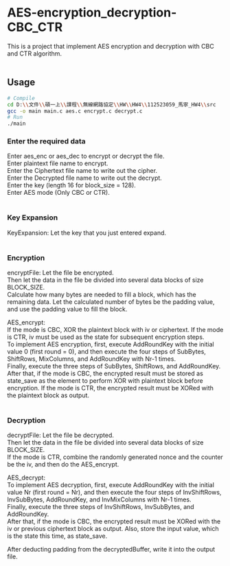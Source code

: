 # AES-encryption_decryption-CBC_CTR
This is a project that implement AES encryption and decryption with CBC and CTR algorithm. <br />
<br />

## Usage
```sh
# Compile
cd D:\\文件\\碩一上\\課程\\無線網路協定\\HW\\HW4\\112523059_馬寧_HW4\\src
gcc -o main main.c aes.c encrypt.c decrypt.c
# Run
./main
```

### Enter the required data
Enter aes_enc or aes_dec to encrypt or decrypt the file. <br />
Enter plaintext file name to encrypt. <br />
Enter the Ciphertext file name to write out the cipher. <br />
Enter the Decrypted file name to write out the decrypt. <br />
Enter the key (length 16 for block_size = 128). <br />
Enter AES mode (Only CBC or CTR). <br />
<br />

### Key Expansion
KeyExpansion: Let the key that you just entered expand. <br />
<br />

### Encryption
encryptFile: Let the file be encrypted. <br />
Then let the data in the file be divided into several data blocks of size BLOCK_SIZE. <br />
Calculate how many bytes are needed to fill a block, which has the remaining data. Let the calculated number of bytes be the padding value, and use the padding value to fill the block. <br />

AES_encrypt: <br />
If the mode is CBC, XOR the plaintext block with iv or ciphertext. If the mode is CTR, iv must be used as the state for subsequent encryption steps. <br />
To implement AES encryption, first, execute AddRoundKey with the initial value 0 (first round = 0), and then execute the four steps of SubBytes, ShiftRows, MixColumns, and AddRoundKey with Nr-1 times. <br />
Finally, execute the three steps of SubBytes, ShiftRows, and AddRoundKey. <br />
After that, if the mode is CBC, the encrypted result must be stored as state_save as the element to perform XOR with plaintext block before encryption. If the mode is CTR, the encrypted result must be XORed with the plaintext block as output. <br />
<br />

### Decryption
decryptFile: Let the file be decrypted. <br />
Then let the data in the file be divided into several data blocks of size BLOCK_SIZE. <br />
If the mode is CTR, combine the randomly generated nonce and the counter be the iv, and then do the AES_encrypt. <br />

AES_decrypt: <br />
To implement AES decryption, first, execute AddRoundKey with the initial value Nr (first round = Nr), and then execute the four steps of InvShiftRows, InvSubBytes, AddRoundKey, and InvMixColumns with Nr-1 times. <br />
Finally, execute the three steps of InvShiftRows, InvSubBytes, and AddRoundKey. <br />
After that, if the mode is CBC, the encrypted result must be XORed with the iv or previous ciphertext block as output. Also, store the input value, which is the state this time, as state_save. <br />

After deducting padding from the decryptedBuffer, write it into the output file. <br />
<br />